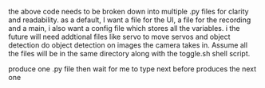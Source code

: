 the above code needs to be broken down into multiple .py files for clarity and readability. as a default, I want a file for the UI, a file for the recording and a main, i also want a config file which stores all the variables. i the future will need addtional files like servo to move servos and object detection do object detection on images the camera takes in. Assume all the files will be in the same directory along with the toggle.sh shell script.


produce one .py file then wait for me to type next before produces the next one 